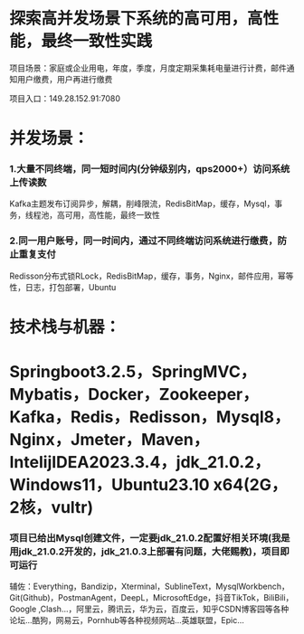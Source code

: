 <h1>探索高并发场景下系统的高可用，高性能，最终一致性实践</h1>
<p>项目场景：家庭或企业用电，年度，季度，月度定期采集耗电量进行计费，邮件通知用户缴费，用户再进行缴费</p>
<p>项目入口：149.28.152.91:7080</p>
  
<h1>并发场景：</h1>
<h3>1.大量不同终端，同一短时间内(分钟级别内，qps2000+）访问系统上传读数</h3>
<p>Kafka主题发布订阅异步，解耦，削峰限流，RedisBitMap，缓存，Mysql，事务，线程池，高可用，高性能，最终一致性</p>
<h3>2.同一用户账号，同一时间内，通过不同终端访问系统进行缴费，防止重复支付</h3>
<p>Redisson分布式锁RLock，RedisBitMap，缓存，事务，Nginx，邮件应用，幂等性，日志，打包部署，Ubuntu</p>

<h1>技术栈与机器：</h1>
<h1>Springboot3.2.5，SpringMVC，Mybatis，Docker，Zookeeper，Kafka，Redis，Redisson，Mysql8，Nginx，Jmeter，Maven，IntelijIDEA2023.3.4，jdk_21.0.2，Windows11，Ubuntu23.10 x64(2G，2核，vultr)</h1>
<h3>项目已给出Mysql创建文件，一定要jdk_21.0.2配置好相关环境(我是用jdk_21.0.2开发的，jdk_21.0.3上部署有问题，大佬赐教)，项目即可运行</h3>

<p>辅佐：Everything，Bandizip，Xterminal，SublineText，MysqlWorkbench，Git(Github)，PostmanAgent，DeepL，MicrosoftEdge，抖音TikTok，BiliBili，Google ,Clash...，阿里云，腾讯云，华为云，百度云，知乎CSDN博客园等各种论坛...酷狗，网易云，Pornhub等各种视频网站...英雄联盟，Epic...</p>
